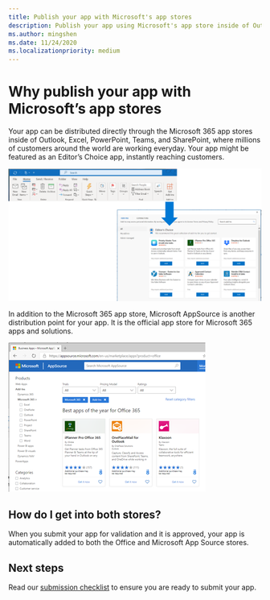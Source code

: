 ```yaml
---
title: Publish your app with Microsoft's app stores
description: Publish your app using Microsoft's app store inside of Outlook, Excel, PowerPoint, and Sharepoint, or distribute it through AppSource.
ms.author: mingshen
ms.date: 11/24/2020
ms.localizationpriority: medium
---
```


# Why publish your app with Microsoft’s app stores

Your app can be distributed directly through the Microsoft 365 app stores inside of Outlook, Excel, PowerPoint, Teams, and SharePoint, where millions of customers around the world are working everyday. Your app might be featured as an Editor’s Choice app, instantly reaching customers.

![Apps being featured as the Editor's Choice](./images/new/why-office-store.png)

In addition to the Microsoft 365 app store, Microsoft AppSource is another distribution point for your app. It is the official app store for Microsoft 365 apps and solutions.

![Various apps available in AppSource](./images/new/appsource.png)

## How do I get into both stores?

When you submit your app for validation and it is approved, your app is  automatically added to both the Office and Microsoft App Source stores.

## Next steps

Read our [submission checklist](./checklist.md) to ensure you are ready to submit your app.